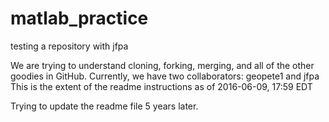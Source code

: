 # matlab_practice
testing a repository with jfpa

We are trying to understand cloning, forking, merging, and all of the other goodies in GitHub.
Currently, we have two collaborators: geopete1 and jfpa
This is the extent of the readme instructions as of 2016-06-09, 17:59 EDT

Trying to update the readme file 5 years later.